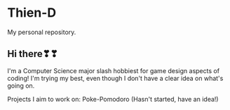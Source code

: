 # Thien-D
My personal repository.
## Hi there❣❣
I'm a Computer Science major slash hobbiest for game design aspects of coding! 
I'm trying my best, even though I don't have a clear idea on what's going on.

Projects I aim to work on:
Poke-Pomodoro (Hasn't started, have an idea!)
